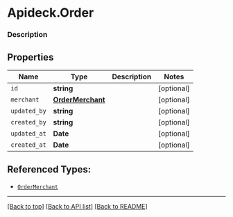 # Apideck.Order

### Description

## Properties
Name | Type | Description | Notes
------------ | ------------- | ------------- | -------------
`id` | **string** |  | [optional] 
`merchant` | [**OrderMerchant**](OrderMerchant.md) |  | [optional] 
`updated_by` | **string** |  | [optional] 
`created_by` | **string** |  | [optional] 
`updated_at` | **Date** |  | [optional] 
`created_at` | **Date** |  | [optional] 





## Referenced Types:

* [`OrderMerchant`](OrderMerchant.md)





---

[[Back to top]](#) [[Back to API list]](../../../../README.md#documentation-for-api-endpoints) [[Back to README]](../../../../README.md)


